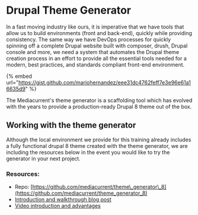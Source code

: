 # Drupal Theme Generator

In a fast moving industry like ours, it is imperative that we have tools that allow us to build environments \(front and back-end\), quickly while providing consistency. The same way we have DevOps processes for quickly spinning off a complete Drupal website built with composer, drush, Drupal console and more, we need a system that automates the Drupal theme creation process in an effort to provide all the essential tools needed for a modern, best practices, and standards compliant front-end environment.

{% embed url="https://gist.github.com/mariohernandez/eee31dc4762feff7e3e96e61a16635d9" %}



The Mediacurrent's theme generator is a scaffolding tool which has evolved with the years to provide a production-ready Drupal 8 theme out of the box.

## Working with the theme generator

Although the local environment we provide for this training already includes a fully functional drupal 8 theme created with the theme generator, we are including the resources below in the event you would like to try the generator in your next project.

### Resources:

* Repo: [https://github.com/mediacurrent/theme\_generator\_8](https://github.com/mediacurrent/theme_generator_8)
* [Introduction and walkthrough blog post](https://www.mediacurrent.com/blog/mediacurrents-drupal-theme-generator/)
* [Video introduction and advantages](https://www.mediacurrent.com/blog/friday-5-5-features-theme-generator/)

